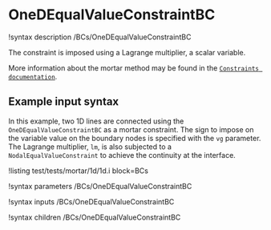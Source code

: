 # OneDEqualValueConstraintBC

!syntax description /BCs/OneDEqualValueConstraintBC

The constraint is imposed using a Lagrange multiplier, a scalar variable.

More information about the mortar method may be found in the
[`Constraints documentation`](syntax/Constraints/index.md).

## Example input syntax

In this example, two 1D lines are connected using the `OneDEqualValueConstraintBC` as a mortar constraint.
The sign to impose on the variable value on the boundary nodes is specified with the `vg` parameter.
The Lagrange multiplier, `lm`, is also subjected to a `NodalEqualValueConstraint` to achieve the continuity
at the interface.

!listing test/tests/mortar/1d/1d.i block=BCs

!syntax parameters /BCs/OneDEqualValueConstraintBC

!syntax inputs /BCs/OneDEqualValueConstraintBC

!syntax children /BCs/OneDEqualValueConstraintBC
